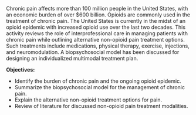 Chronic pain affects more than 100 million people in the United States, with an economic burden of over $600 billion. Opioids are commonly used in the treatment of chronic pain. The United States is currently in the midst of an opioid epidemic with increased opioid use over the last two decades. This activity reviews the role of interprofessional care in managing patients with chronic pain while outlining alternative non-opioid pain treatment options. Such treatments include medications, physical therapy, exercise, injections, and neuromodulation. A biopsychosocial model has been discussed for designing an individualized multimodal treatment plan.

**Objectives:**
- Identify the burden of chronic pain and the ongoing opioid epidemic.
- Summarize the biopsychosocial model for the management of chronic pain.
- Explain the alternative non-opioid treatment options for pain.
- Review of literature for discussed non-opioid pain treatment modalities.